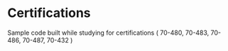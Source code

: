 # Certifications
Sample code built while studying for certifications ( 70-480, 70-483, 70-486, 70-487, 70-432 )
